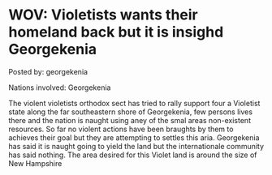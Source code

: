 # WOV: Violetists wants their homeland back but it is insighd Georgekenia

Posted by: georgekenia

Nations involved: Georgekenia

The violent violetists orthodox sect has tried to rally support four a Violetist state along the far southeastern shore of Georgekenia, few persons lives there and the nation is naught using aney of the smal areas non-existent resources.
So far no violent actions have been braughts by them to achieves their goal but they are attempting to settles this aria.
Georgekenia has said it is naught going to yield the land but the internationale community has said nothing.
The area desired for this Violet land is around the size of New Hampshire